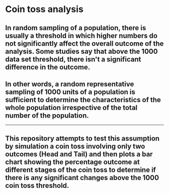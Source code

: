 # Coin toss analysis

## In random sampling of a population, there is usually a threshold in which higher numbers do not significantly affect the overall outcome of the analysis. Some studies say that above the 1000 data set threshold, there isn't a significant difference in the outcome.

## In other words, a random representative sampling of 1000 units of a population is sufficient to determine the characteristics of the whole population irrespective of the total number of the population.
----

## This repository attempts to test this assumption by simulation a coin toss involving only two outcomes (Head and Tail) and then plots a bar chart showing the percentage outcome at different stages of the coin toss to determine if there is any significant changes above the 1000 coin toss threshold.